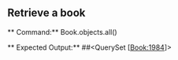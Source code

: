 ## Retrieve a book
** Command:**
 Book.objects.all()

** Expected Output:**
##<QuerySet [<Book:1984>]>
